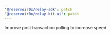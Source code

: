 ```yaml
---
'@reservoir0x/relay-sdk': patch
'@reservoir0x/relay-kit-ui': patch
---
```


Improve post transaction polling to increase speed
